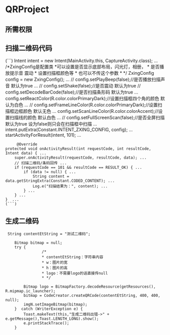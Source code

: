 # QRProject

## 所需权限

  <uses-permission android:name="android.permission.CAMERA" />
    <uses-permission android:name="android.permission.FLASHLIGHT" />
    <uses-feature android:name="android.hardware.camera" />
    <uses-feature android:name="android.hardware.camera.autofocus" />
    <uses-permission android:name="android.permission.VIBRATE" />
    <uses-permission android:name="android.permission.WAKE_LOCK" />
    <uses-permission android:name="android.permission.READ_EXTERNAL_STORAGE" />
    <uses-permission android:name="android.permission.WRITE_EXTERNAL_STORAGE" />

   
## 扫描二维码代码
(```)
         Intent intent = new Intent(MainActivity.this, CaptureActivity.class); ...
                                /*ZxingConfig是配置类
                                 *可以设置是否显示底部布局，闪光灯，相册，
                                 * 是否播放提示音  震动
                                 * 设置扫描框颜色等
                                 * 也可以不传这个参数
                                 * */
        ZxingConfig config = new ZxingConfig(); ...
//                                config.setPlayBeep(false);//是否播放扫描声音 默认为true ...
//                                config.setShake(false);//是否震动  默认为true
//                                config.setDecodeBarCode(false);//是否扫描条形码 默认为true ...
        config.setReactColor(R.color.colorPrimaryDark);//设置扫描框四个角的颜色 默认为白色 ...
//                                config.setFrameLineColor(R.color.colorPrimaryDark);//设置扫描框边框颜色 默认无色 ...
        config.setScanLineColor(R.color.colorAccent);//设置扫描线的颜色 默认白色 ...
//                                config.setFullScreenScan(false);//是否全屏扫描  默认为true  设为false则只会在扫描框中扫描 ...
        intent.putExtra(Constant.INTENT_ZXING_CONFIG, config); ...
        startActivityForResult(intent, 101); ...
        
   
       
         @Override
    protected void onActivityResult(int requestCode, int resultCode, Intent data) { ...
        super.onActivityResult(requestCode, resultCode, data); ...
        // 扫描二维码/条码回传 ...
        if (requestCode == 101 && resultCode == RESULT_OK) { ...
            if (data != null) { ...
                String content = data.getStringExtra(Constant.CODED_CONTENT); ...
                Log.e("扫描结果为：", content); ...
            } ...
        } ...
    }  ...
    (```)
## 生成二维码
    
     String contentEtString = "测试二维码";

        Bitmap bitmap = null;
        try {
                    /*
                    * contentEtString：字符串内容
                    * w：图片的宽
                    * h：图片的高
                    * logo：不需要logo的话直接传null
                    * */

            Bitmap logo = BitmapFactory.decodeResource(getResources(), R.mipmap.ic_launcher);
            bitmap = CodeCreator.createQRCode(contentEtString, 400, 400, null);
            imgN.setImageBitmap(bitmap);
        }  catch (WriterException e) {
            Toast.makeText(this,"生成二维码出错->" + e.getMessage(),Toast.LENGTH_LONG).show();
            e.printStackTrace();
        }
    
    
